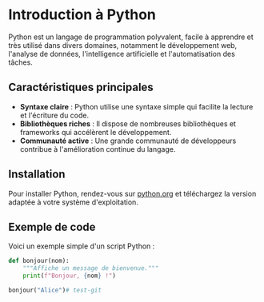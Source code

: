 # Introduction à Python

Python est un langage de programmation polyvalent, facile à apprendre et très utilisé dans divers domaines, notamment le développement web, l'analyse de données, l'intelligence artificielle et l'automatisation des tâches.

## Caractéristiques principales

- **Syntaxe claire** : Python utilise une syntaxe simple qui facilite la lecture et l'écriture du code.
- **Bibliothèques riches** : Il dispose de nombreuses bibliothèques et frameworks qui accélèrent le développement.
- **Communauté active** : Une grande communauté de développeurs contribue à l'amélioration continue du langage.

## Installation

Pour installer Python, rendez-vous sur [python.org](https://www.python.org/downloads/) et téléchargez la version adaptée à votre système d'exploitation.

## Exemple de code

Voici un exemple simple d'un script Python :

```python
def bonjour(nom):
    """Affiche un message de bienvenue."""
    print(f"Bonjour, {nom} !")

bonjour("Alice")#   t e s t - g i t  
 